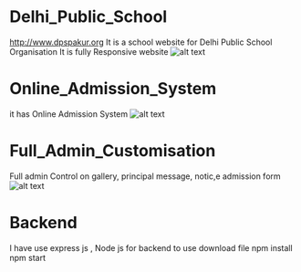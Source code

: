 # Delhi_Public_School
http://www.dpspakur.org
It is a school website for Delhi Public School Organisation
 It is fully Responsive website
 ![alt text]( https://res.cloudinary.com/dh0xesm3q/image/upload/v1623086411/dps/ezgif.com-gif-maker_tvdhrx.gif)
 # Online_Admission_System
 it has Online Admission System 
 ![alt text](https://res.cloudinary.com/dh0xesm3q/image/upload/v1623086745/dps/Screenshot_31_vchrmn.png)
 
 # Full_Admin_Customisation
 Full admin Control on gallery, principal message, notic,e admission form 
 ![alt text](https://res.cloudinary.com/dh0xesm3q/image/upload/v1623086943/dps/ezgif.com-gif-maker_1_uufvwr.gif)
# Backend
I have use express js , Node js for backend 
to use download file 
npm install
npm start

